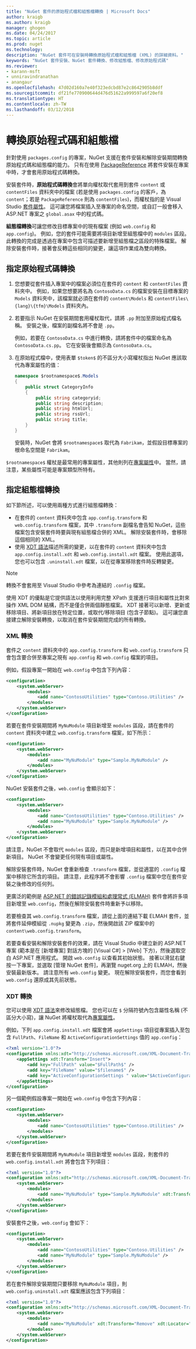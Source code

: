 ```yaml
---
title: "NuGet 套件的原始程式檔和組態檔轉換 | Microsoft Docs"
author: kraigb
ms.author: kraigb
manager: ghogen
ms.date: 04/24/2017
ms.topic: article
ms.prod: nuget
ms.technology: 
description: "NuGet 套件可在安裝時轉換原始程式檔和組態檔 (XML) 的詳細資料。"
keywords: "NuGet 套件安裝、NuGet 套件轉換、修改組態檔、修改原始程式碼"
ms.reviewer:
- karann-msft
- unniravindranathan
- anangaur
ms.openlocfilehash: 47d02d160a7e40f323edcbd87e2c8642905b8ddf
ms.sourcegitcommit: df21fe770900644d476d51622a999597a6f20ef8
ms.translationtype: HT
ms.contentlocale: zh-TW
ms.lasthandoff: 03/12/2018
---
```

# <a name="transforming-source-code-and-configuration-files"></a>轉換原始程式碼和組態檔

針對使用 `packages.config` 的專案，NuGet 支援在套件安裝和解除安裝期間轉換原始程式碼和組態檔的能力。 只有在使用 [PackageReference](../consume-packages/package-references-in-project-files.md) 將套件安裝在專案中時，才會套用原始程式碼轉換。

安裝套件時，**原始程式碼轉換**會將單向權杖取代套用到套件 `content` 或 `contentFiles` 資料夾中的檔案 (若是使用 `packages.config` 的客戶，為 `content`；若是 `PackageReference` 則為 `contentFiles`)，而權杖指的是 Visual Studio [套件屬性](/dotnet/api/vslangproj.projectproperties?view=visualstudiosdk-2017&viewFallbackFrom=netframework-4.7)。 這可讓您將檔案插入至專案的命名空間，或自訂一般會移入 ASP.NET 專案之 `global.asax` 中的程式碼。

**組態檔轉換**可讓您修改目標專案中的現有檔案 (例如 `web.config` 和 `app.config`)。 例如，您的套件可能需要將項目新增至組態檔中的 `modules` 區段。 此轉換的完成是透過在專案中包含可描述要新增至組態檔之區段的特殊檔案。 解除安裝套件時，接著會反轉這些相同的變更，讓這項作業成為雙向轉換。

## <a name="specifying-source-code-transformations"></a>指定原始程式碼轉換

1. 您想要從套件插入專案中的檔案必須位在套件的 `content` 和 `contentFiles` 資料夾中。 例如，如果您想要將名為 `ContosoData.cs` 的檔案安裝在目標專案的 `Models` 資料夾中，該檔案就必須在套件的 `content\Models` 和 `contentFiles\{lang}\{tfm}\Models` 資料夾內。

1. 若要指示 NuGet 在安裝期間套用權杖取代，請將 `.pp` 附加至原始程式檔名稱。 安裝之後，檔案的副檔名將不會是 `.pp`。

    例如，若要在 `ContosoData.cs` 中進行轉換，請將套件中的檔案命名為 `ContosoData.cs.pp`。 它在安裝後會顯示為 `ContosoData.cs`。

1. 在原始程式檔中，使用表單 `$token$` 的不區分大小寫權杖指出 NuGet 應該取代為專案屬性的值：

    ```cs
    namespace $rootnamespace$.Models
    {
        public struct CategoryInfo
        {
            public string categoryid;
            public string description;
            public string htmlUrl;
            public string rssUrl;
            public string title;
        }
    }
    ```

    安裝時，NuGet 會將 `$rootnamespace$` 取代為 `Fabrikam`，並假設目標專案的根命名空間是 `Fabrikam`。

`$rootnamespace$` 權杖是最常用的專案屬性，其他則列在[專案屬性](/dotnet/api/vslangproj.projectproperties?view=visualstudiosdk-2017&viewFallbackFrom=netframework-4.7)中。 當然，請注意，某些屬性可能是專案類型所特有。

## <a name="specifying-config-file-transformations"></a>指定組態檔轉換

如下節所述，可以使用兩種方式進行組態檔轉換：

- 在套件的 `content` 資料夾中包含 `app.config.transform` 和 `web.config.transform` 檔案，其中 `.transform` 副檔名會告知 NuGet，這些檔案包含安裝套件時要與現有組態檔合併的 XML。 解除安裝套件時，會移除這個相同的 XML。
- 使用 [XDT 語法](https://msdn.microsoft.com/library/dd465326.aspx)描述所需的變更，以在套件的 `content` 資料夾中包含 `app.config.install.xdt` 和 `web.config.install.xdt` 檔案。 使用此選項，您也可以包含 `.uninstall.xdt` 檔案，以在從專案移除套件時反轉變更。

> [!Note]
> 轉換不會套用至 Visual Studio 中參考為連結的 `.config` 檔案。

使用 XDT 的優點是它提供語法以使用利用完整 XPath 支援進行項目和屬性比對來操作 XML DOM 結構，而不是僅合併兩個靜態檔案。 XDT 接著可以新增、更新或移除項目、將新項目放在特定位置，或取代/移除項目 (包含子節點)。 這可讓您直接建立解除安裝轉換，以取消在套件安裝期間完成的所有轉換。

### <a name="xml-transforms"></a>XML 轉換

套件之 `content` 資料夾中的 `app.config.transform` 和 `web.config.transform` 只會包含要合併至專案之現有 `app.config` 和 `web.config` 檔案的項目。

例如，假設專案一開始在 `web.config` 中包含下列內容：

```xml
<configuration>
    <system.webServer>
        <modules>
            <add name="ContosoUtilities" type="Contoso.Utilities" />
        </modules>
    </system.webServer>
</configuration>
```

若要在套件安裝期間將 `MyNuModule` 項目新增至 `modules` 區段，請在套件的 `content` 資料夾中建立 `web.config.transform` 檔案，如下所示：

```xml
<configuration>
    <system.webServer>
        <modules>
            <add name="MyNuModule" type="Sample.MyNuModule" />
        </modules>
    </system.webServer>
</configuration>
```

NuGet 安裝套件之後，`web.config` 會顯示如下：

```xml
<configuration>
    <system.webServer>
        <modules>
            <add name="ContosoUtilities" type="Contoso.Utilities" />
            <add name="MyNuModule" type="Sample.MyNuModule" />
        </modules>
    </system.webServer>
</configuration>
```

請注意，NuGet 不會取代 `modules` 區段，而只是新增項目和屬性，以在其中合併新項目。 NuGet 不會變更任何現有項目或屬性。

解除安裝套件時，NuGet 會重新檢查 `.transform` 檔案，並從適當的 `.config` 檔案中移除它所含的項目。 請注意，此程序將不會影響 `.config` 檔案中您在套件安裝之後修改的任何列。

更廣泛的範例是 [ASP.NET 的錯誤記錄模組和處理常式 (ELMAH)](https://www.nuget.org/packages/elmah/) 套件會將許多項目新增至 `web.config`，然後在解除安裝套件時重新予以移除。

若要檢查其 `web.config.transform` 檔案，請從上面的連結下載 ELMAH 套件，並將套件延伸模組從 `.nupkg` 變更為 `.zip`，然後開啟該 ZIP 檔案中的 `content\web.config.transform`。

若要查看安裝和解除安裝套件的效果，請在 Visual Studio 中建立新的 ASP.NET 專案 (範本是在 [新增專案] 對話方塊的 [Visual C#] > [Web] 下方)，然後選取空白 ASP.NET 應用程式。 開啟 `web.config` 以查看其初始狀態。 接著以滑鼠右鍵按一下專案，並選取 [管理 NuGet 套件]，再瀏覽 nuget.org 上的 ELMAH，然後安裝最新版本。 請注意所有 `web.config` 變更。 現在解除安裝套件，而您會看到 `web.config` 還原成其先前狀態。

### <a name="xdt-transforms"></a>XDT 轉換

您可以使用 [XDT 語法](https://msdn.microsoft.com/library/dd465326.aspx)來修改組態檔。 您也可以在 `$` 分隔符號內包含屬性名稱 (不區分大小寫)，讓 NuGet 將權杖取代為[專案屬性](/dotnet/api/vslangproj.projectproperties?view=visualstudiosdk-2017&viewFallbackFrom=netframework-4.7)。

例如，下列 `app.config.install.xdt` 檔案會將 `appSettings` 項目從專案插入至包含 `FullPath`、`FileName` 和 `ActiveConfigurationSettings` 值的 `app.config`：

```xml
<?xml version="1.0"?>
<configuration xmlns:xdt="http://schemas.microsoft.com/XML-Document-Transform">
    <appSettings xdt:Transform="Insert">
        <add key="FullPath" value="$FullPath$" />
        <add key="FileName" value="$filename$" />
        <add key="ActiveConfigurationSettings " value="$ActiveConfigurationSettings$" />
    </appSettings>
</configuration>
```

另一個範例假設專案一開始在 `web.config` 中包含下列內容：

```xml
<configuration>
    <system.webServer>
        <modules>
            <add name="ContosoUtilities" type="Contoso.Utilities" />
        </modules>
    </system.webServer>
</configuration>
```

若要在套件安裝期間將 `MyNuModule` 項目新增至 `modules` 區段，則套件的 `web.config.install.xdt` 將會包含下列項目：

```xml
<?xml version="1.0"?>
<configuration xmlns:xdt="http://schemas.microsoft.com/XML-Document-Transform">
    <system.webServer>
        <modules>
            <add name="MyNuModule" type="Sample.MyNuModule" xdt:Transform="Insert" />
        </modules>
    </system.webServer>
</configuration>
```

安裝套件之後，`web.config` 會如下：

```xml
<configuration>
    <system.webServer>
        <modules>
            <add name="ContosoUtilities" type="Contoso.Utilities" />
            <add name="MyNuModule" type="Sample.MyNuModule" />
        </modules>
    </system.webServer>
</configuration>
```

若在套件解除安裝期間只要移除 `MyNuModule` 項目，則 `web.config.uninstall.xdt` 檔案應該包含下列項目：

```xml
<?xml version="1.0"?>
<configuration xmlns:xdt="http://schemas.microsoft.com/XML-Document-Transform">
    <system.webServer>
        <modules>
            <add name="MyNuModule" xdt:Transform="Remove" xdt:Locator="Match(name)" />
        </modules>
    </system.webServer>
</configuration>
```
